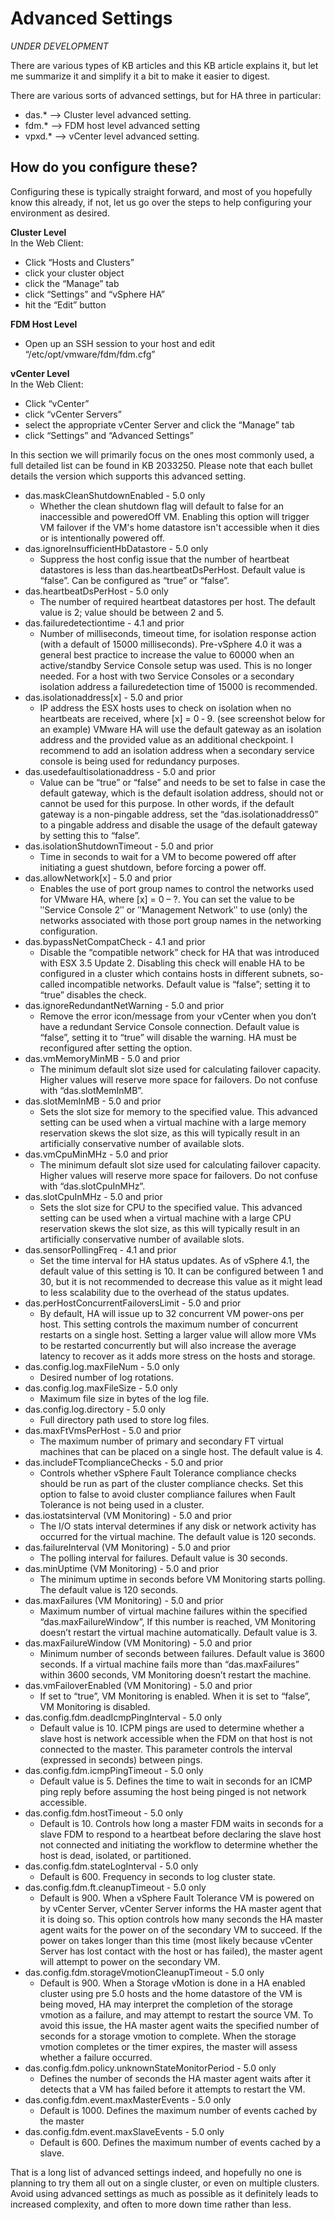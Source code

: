 # Advanced Settings

*UNDER DEVELOPMENT*


There are various types of KB articles and this KB article explains it, but let me summarize it and simplify it a bit to make it easier to digest.

There are various sorts of advanced settings, but for HA three in particular:

* das.* –> Cluster level advanced setting.
* fdm.* –> FDM host level advanced setting
* vpxd.* –> vCenter level advanced setting.


## How do you configure these?

Configuring these is typically straight forward, and most of you hopefully know this already, if not, let us go over the steps to help configuring your environment as desired.

**Cluster Level**<br>
In the Web Client: 
* Click “Hosts and Clusters”
* click your cluster object
* click the “Manage” tab
* click “Settings” and “vSphere HA”
* hit the “Edit” button

**FDM Host Level**<br>
* Open up an SSH session to your host and edit “/etc/opt/vmware/fdm/fdm.cfg”

**vCenter Level**<br>
In the Web Client: 
* Click “vCenter”
* click “vCenter Servers”
* select the appropriate vCenter Server and click the “Manage” tab
* click “Settings” and “Advanced Settings”

In this section we will primarily focus on the ones most commonly used, a full detailed list can be found in KB 2033250. Please note that each bullet details the version which supports this advanced setting.

* das.maskCleanShutdownEnabled - 5.0 only
  * Whether the clean shutdown flag will default to false for an inaccessible and poweredOff VM. Enabling this option will trigger VM failover if the VM's home datastore isn't accessible when it dies or is intentionally powered off.
* das.ignoreInsufficientHbDatastore - 5.0 only
  * Suppress the host config issue that the number of heartbeat datastores is less than das.heartbeatDsPerHost. Default value is “false”. Can be configured as “true” or “false”.
* das.heartbeatDsPerHost - 5.0 only
  * The number of required heartbeat datastores per host. The default value is 2; value should be between 2 and 5.
* das.failuredetectiontime - 4.1 and prior
  * Number of milliseconds, timeout time, for isolation response action (with a default of 15000 milliseconds). Pre-vSphere 4.0 it was a general best practice to increase the value to 60000 when an active/standby Service Console setup was used. This is no longer needed. For a host with two Service Consoles or a secondary isolation address a failuredetection time of 15000 is recommended.
* das.isolationaddress[x] - 5.0 and prior
  * IP address the ESX hosts uses to check on isolation when no heartbeats are received, where [x] = 0 ‐ 9. (see screenshot below for an example) VMware HA will use the default gateway as an isolation address and the provided value as an additional checkpoint. I recommend to add an isolation address when a secondary service console is being used for redundancy purposes.
* das.usedefaultisolationaddress - 5.0 and prior
  * Value can be “true” or “false” and needs to be set to false in case the default gateway, which is the default isolation address, should not or cannot be used for this purpose. In other words, if the default gateway is a non-pingable address, set the “das.isolationaddress0” to a pingable address and disable the usage of the default gateway by setting this to “false”.
* das.isolationShutdownTimeout - 5.0 and prior
  * Time in seconds to wait for a VM to become powered off after initiating a guest shutdown, before forcing a power off.
* das.allowNetwork[x] - 5.0 and prior
  * Enables the use of port group names to control the networks used for VMware HA, where [x] = 0 – ?. You can set the value to be ʺService Console 2ʺ or ʺManagement Networkʺ to use (only) the networks associated with those port group names in the networking configuration.
* das.bypassNetCompatCheck - 4.1 and prior
  * Disable the “compatible network” check for HA that was introduced with ESX 3.5 Update 2. Disabling this check will enable HA to be configured in a cluster which contains hosts in different subnets, so-called incompatible networks. Default value is “false”; setting it to “true” disables the check.
* das.ignoreRedundantNetWarning - 5.0 and prior
  * Remove the error icon/message from your vCenter when you don’t have a redundant Service Console connection. Default value is “false”, setting it to “true” will disable the warning. HA must be reconfigured after setting the option.
* das.vmMemoryMinMB - 5.0 and prior
  * The minimum default slot size used for calculating failover capacity. Higher values will reserve more space for failovers. Do not confuse with “das.slotMemInMB”.
* das.slotMemInMB - 5.0 and prior
  * Sets the slot size for memory to the specified value. This advanced setting can be used when a virtual machine with a large memory reservation skews the slot size, as this will typically result in an artificially conservative number of available slots.
* das.vmCpuMinMHz - 5.0 and prior
  * The minimum default slot size used for calculating failover capacity. Higher values will reserve more space for failovers. Do not confuse with “das.slotCpuInMHz”.
* das.slotCpuInMHz - 5.0 and prior
  * Sets the slot size for CPU to the specified value. This advanced setting can be used when a virtual machine with a large CPU reservation skews the slot size, as this will typically result in an artificially conservative number of available slots.
* das.sensorPollingFreq - 4.1 and prior
  * Set the time interval for HA status updates. As of vSphere 4.1, the default value of this setting is 10. It can be configured between 1 and 30, but it is not recommended to decrease this value as it might lead to less scalability due to the overhead of the status updates.
* das.perHostConcurrentFailoversLimit - 5.0 and prior
  * By default, HA will issue up to 32 concurrent VM power-ons per host. This setting controls the maximum number of concurrent restarts on a single host. Setting a larger value will allow more VMs to be restarted concurrently but will also increase the average latency to recover as it adds more stress on the hosts and storage.
* das.config.log.maxFileNum - 5.0 only
  * Desired number of log rotations.
* das.config.log.maxFileSize - 5.0 only
  * Maximum file size in bytes of the log file.
* das.config.log.directory - 5.0 only
  * Full directory path used to store log files.
* das.maxFtVmsPerHost - 5.0 and prior
  * The maximum number of primary and secondary FT virtual machines that can be placed on a single host. The default value is 4.
* das.includeFTcomplianceChecks - 5.0 and prior
  * Controls whether vSphere Fault Tolerance compliance checks should be run as part of the cluster compliance checks. Set this option to false to avoid cluster compliance failures when Fault Tolerance is not being used in a cluster.
* das.iostatsinterval (VM Monitoring) - 5.0 and prior
  * The I/O stats interval determines if any disk or network activity has occurred for the virtual machine. The default value is 120 seconds.
* das.failureInterval (VM Monitoring) - 5.0 and prior
  * The polling interval for failures. Default value is 30 seconds.
* das.minUptime (VM Monitoring) - 5.0 and prior
  * The minimum uptime in seconds before VM Monitoring starts polling. The default value is 120 seconds.
* das.maxFailures (VM Monitoring) - 5.0 and prior
  * Maximum number of virtual machine failures within the specified “das.maxFailureWindow”, If this number is reached, VM Monitoring doesn’t restart the virtual machine automatically. Default value is 3.
* das.maxFailureWindow (VM Monitoring) - 5.0 and prior
  * Minimum number of seconds between failures. Default value is 3600 seconds. If a virtual machine fails more than “das.maxFailures” within 3600 seconds, VM Monitoring doesn’t restart the machine.
* das.vmFailoverEnabled (VM Monitoring) - 5.0 and prior
  * If set to “true”, VM Monitoring is enabled. When it is set to “false”, VM Monitoring is disabled.
* das.config.fdm.deadIcmpPingInterval - 5.0 only
  * Default value is 10. ICPM pings are used to determine whether a slave host is network accessible when the FDM on that host is not connected to the master. This parameter controls the interval (expressed in seconds) between pings.
* das.config.fdm.icmpPingTimeout - 5.0 only
  * Default value is 5. Defines the time to wait in seconds for an ICMP ping reply before assuming the host being pinged is not network accessible.
* das.config.fdm.hostTimeout - 5.0 only
  * Default is 10. Controls how long a master FDM waits in seconds for a slave FDM to respond to a heartbeat before declaring the slave host not connected and initiating the workflow to determine whether the host is dead, isolated, or partitioned.
* das.config.fdm.stateLogInterval - 5.0 only
  * Default is 600. Frequency in seconds to log cluster state.
* das.config.fdm.ft.cleanupTimeout - 5.0 only
  * Default is 900. When a vSphere Fault Tolerance VM is powered on by vCenter Server, vCenter Server informs the HA master agent that it is doing so. This option controls how many seconds the HA master agent waits for the power on of the secondary VM to succeed. If the power on takes longer than this time (most likely because vCenter Server has lost contact with the host or has failed), the master agent will attempt to power on the secondary VM.
* das.config.fdm.storageVmotionCleanupTimeout - 5.0 only
  * Default is 900. When a Storage vMotion is done in a HA enabled cluster using pre 5.0 hosts and the home datastore of the VM is being moved, HA may interpret the completion of the storage vmotion as a failure, and may attempt to restart the source VM. To avoid this issue, the HA master agent waits the specified number of seconds for a storage vmotion to complete. When the storage vmotion completes or the timer expires, the master will assess whether a failure occurred.
* das.config.fdm.policy.unknownStateMonitorPeriod - 5.0 only
  * Defines the number of seconds the HA master agent waits after it detects that a VM has failed before it attempts to restart the VM.
* das.config.fdm.event.maxMasterEvents - 5.0 only
  * Default is 1000. Defines the maximum number of events cached by the master
* das.config.fdm.event.maxSlaveEvents - 5.0 only
  * Default is 600. Defines the maximum number of events cached by a slave.

That is a long list of advanced settings indeed, and hopefully no one is planning to try them all out on a single cluster, or even on multiple clusters. Avoid using advanced settings as much as possible as it definitely leads to increased complexity, and often to more down time rather than less.
